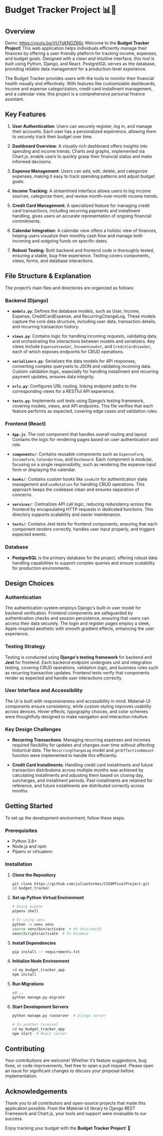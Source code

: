 # Budget Tracker Project 📊💼

## Overview

Demo: https://youtu.be/VUTgKNDZ66c
Welcome to the **Budget Tracker Project**! This web application helps individuals efficiently manage their finances by offering a user-friendly platform for tracking income, expenses, and budget goals. Designed with a clean and intuitive interface, this tool is built using Python, Django, and React. PostgreSQL serves as the database, providing reliable data management for a production-level experience.

The Budget Tracker provides users with the tools to monitor their financial health visually and effectively. With features like customizable dashboards, income and expense categorization, credit card installment management, and a calendar view, this project is a comprehensive personal finance assistant.

## Key Features

1. **User Authentication**: Users can securely register, log in, and manage their accounts. Each user has a personalized experience, allowing them to securely track their budget over time.

2. **Dashboard Overview**: A visually rich dashboard offers insights into spending and income trends. Charts and graphs, implemented via Chart.js, enable users to quickly grasp their financial status and make informed decisions.

3. **Expense Management**: Users can add, edit, delete, and categorize expenses, making it easy to track spending patterns and adjust budget goals.

4. **Income Tracking**: A streamlined interface allows users to log income sources, categorize them, and review month-over-month income trends.

5. **Credit Card Management**: A specialized feature for managing credit card transactions, including recurring payments and installment handling, gives users an accurate representation of ongoing financial commitments.

6. **Calendar Integration**: A calendar view offers a holistic view of finances, helping users visualize their monthly cash flow and manage both incoming and outgoing funds on specific dates.

7. **Robust Testing**: Both backend and frontend code is thoroughly tested, ensuring a stable, bug-free experience. Testing covers components, views, forms, and database interactions.

## File Structure & Explanation

The project’s main files and directories are organized as follows:

### Backend (Django)

- **`models.py`**: Defines the database models, such as User, Income, Expense, CreditCardExpense, and RecurringChangeLog. These models capture the core data structure, including user data, transaction details, and recurring transaction history.
  
- **`views.py`**: Contains logic for handling incoming requests, validating data, and orchestrating the interactions between models and serializers. Key views include `ExpenseViewSet`, `IncomeViewSet`, and `CreditCardViewSet`, each of which exposes endpoints for CRUD operations.

- **`serializers.py`**: Serializes the data models for API responses, converting complex querysets to JSON and validating incoming data. Custom validation logic, especially for handling installment and recurring payment updates, ensures data integrity.

- **`urls.py`**: Configures URL routing, linking endpoint paths to the corresponding views for a RESTful API experience.

- **`tests.py`**: Implements unit tests using Django’s testing framework, covering models, views, and API endpoints. This file verifies that each feature performs as expected, covering edge cases and validation rules.

### Frontend (React)

- **`App.js`**: The root component that handles overall routing and layout. Contains the logic for rendering pages based on user authentication and role.
  
- **`components/`**: Contains reusable components such as `ExpenseForm`, `IncomeForm`, `CalendarView`, and `Dashboard`. Each component is modular, focusing on a single responsibility, such as rendering the expense input form or displaying the calendar.

- **`hooks/`**: Contains custom hooks like `useAuth` for authentication state management and `useMutation` for handling CRUD operations. This approach keeps the codebase clean and ensures separation of concerns.

- **`services/`**: Centralizes API call logic, reducing redundancy across the frontend by encapsulating HTTP requests in dedicated functions. This directory supports scalability and easier maintenance.

- **`tests/`**: Contains Jest tests for frontend components, ensuring that each component renders correctly, handles user input properly, and triggers expected events.

### Database

- **PostgreSQL** is the primary database for the project, offering robust data handling capabilities to support complex queries and ensure scalability for production environments.

## Design Choices

### Authentication

The authentication system employs Django's built-in user model for backend verification. Frontend components are safeguarded by authentication checks and session persistence, ensuring that users can access their data securely. The login and register pages employ a sleek, Apple-inspired aesthetic with smooth gradient effects, enhancing the user experience.

### Testing Strategy

Testing is conducted using **Django's testing framework** for backend and **Jest** for frontend. Each backend endpoint undergoes unit and integration testing, covering CRUD operations, validation logic, and business rules such as recurring transaction updates. Frontend tests verify that components render as expected and handle user interactions correctly.

### User Interface and Accessibility

The UI is built with responsiveness and accessibility in mind. Material-UI components ensure consistency, while custom styling improves usability across devices. Hover effects, typography choices, and color schemes were thoughtfully designed to make navigation and interaction intuitive.

### Key Design Challenges

- **Recurring Transactions**: Managing recurring expenses and incomes required flexibility for updates and changes over time without affecting historical data. The `RecurringChangeLog` model and `getEffectiveAmount` function were implemented to handle this efficiently.

- **Credit Card Installments**: Handling credit card installments and future transaction distributions across multiple months was achieved by calculating installments and adjusting them based on closing day, surcharges, and installment periods. Past installments are retained for reference, and future installments are distributed correctly across months.

## Getting Started

To set up the development environment, follow these steps:

### Prerequisites

- Python 3.8+
- Node.js and npm
- Pipenv or virtualenv

### Installation

1. **Clone the Repository**

    ```bash
    git clone https://github.com/juliantormes/CS50PFinalProject.git
    cd budget_tracker
    ```

2. **Set up Python Virtual Environment**

    ```bash
    # Using pipenv
    pipenv shell  

    # Or using venv
    python -m venv venv
    source venv/bin/activate  # On Unix/macOS
    venv\Scripts\activate  # On Windows
    ```

3. **Install Dependencies**

    ```bash
    pip install -r requirements.txt
    ```

4. **Initialize Node Environment**

    ```bash
    cd my_budget_tracker_app
    npm install
    ```

5. **Run Migrations**

    ```bash
    cd ..
    python manage.py migrate
    ```

6. **Start Development Servers**

    ```bash
    python manage.py runserver  # Django server

    # In another terminal
    cd my_budget_tracker_app
    npm start  # React server
    ```

## Contributing

Your contributions are welcome! Whether it’s feature suggestions, bug fixes, or code improvements, feel free to open a pull request. Please open an issue for significant changes to discuss your proposal before implementation.

## Acknowledgements

Thank you to all contributors and open-source projects that made this application possible. From the Material-UI library to Django REST Framework and Chart.js, your tools and support were invaluable to our success.

Enjoy tracking your budget with the **Budget Tracker Project**! 🚀
